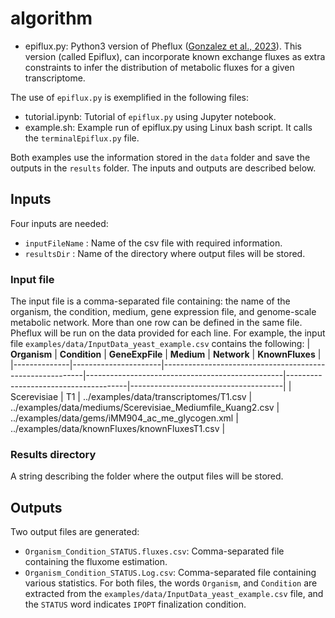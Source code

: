 # algorithm
- epiflux.py:  Python3 version of Pheflux ([Gonzalez et al., 2023](https://doi.org/10.1016/j.isci.2023.106201)). This version (called Epiflux), can incorporate known exchange fluxes as extra constraints to infer the distribution of metabolic fluxes for a given transcriptome.
  
The use of `epiflux.py` is exemplified in the following files:
- tutorial.ipynb: Tutorial of `epiflux.py` using Jupyter notebook.
- example.sh: Example run of epiflux.py using Linux bash script. It calls the `terminalEpiflux.py` file.

Both examples use the information stored in the `data` folder and save the outputs in the `results` folder. The inputs and outputs are described below.

## Inputs
Four inputs are needed:
- ```inputFileName```       : Name of the csv file with required information.
- ```resultsDir```      : Name of the directory where output files will be stored.

### Input file
The input file is a comma-separated file containing: the name of the organism, the condition, medium, gene expression file, and genome-scale metabolic network. 
More than one row can be defined in the same file. Pheflux will be run on the data provided for each line. For example, the input file ```examples/data/InputData_yeast_example.csv``` contains the following:
| **Organism** | **Condition**        | **GeneExpFile**                                          | **Medium**                                      | **Network**                          | **KnownFluxes**                      |                        
|--------------|----------------------|----------------------------------------------------------|-------------------------------------------------|--------------------------------------|--------------------------------------|
| Scerevisiae  | T1                   | ../examples/data/transcriptomes/T1.csv                               | ../examples/data/mediums/Scerevisiae_Mediumfile_Kuang2.csv  | ../examples/data/gems/iMM904_ac_me_glycogen.xml  | ../examples/data/knownFluxes/knownFluxesT1.csv  |

### Results directory
A string describing the folder where the output files will be stored. 

## Outputs
Two output files are generated:
- ```Organism_Condition_STATUS.fluxes.csv```: Comma-separated file containing the fluxome estimation. 
- ```Organism_Condition_STATUS.Log.csv```: Comma-separated file containing various statistics.
For both files, the words ```Organism```, and ```Condition``` are extracted from the ```examples/data/InputData_yeast_example.csv``` file, and the ```STATUS``` word indicates ```IPOPT``` finalization condition.
